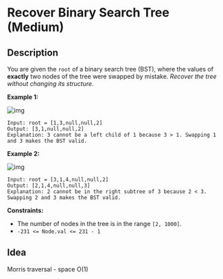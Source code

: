# Recover Binary Search Tree (Medium)

## Description

You are given the `root` of a binary search tree (BST), where the values of **exactly** two nodes of the tree were swapped by mistake. *Recover the tree without changing its structure*.

 

**Example 1:**

![img](https://assets.leetcode.com/uploads/2020/10/28/recover1.jpg)

```
Input: root = [1,3,null,null,2]
Output: [3,1,null,null,2]
Explanation: 3 cannot be a left child of 1 because 3 > 1. Swapping 1 and 3 makes the BST valid.
```

**Example 2:**

![img](https://assets.leetcode.com/uploads/2020/10/28/recover2.jpg)

```
Input: root = [3,1,4,null,null,2]
Output: [2,1,4,null,null,3]
Explanation: 2 cannot be in the right subtree of 3 because 2 < 3. Swapping 2 and 3 makes the BST valid.
```

 

**Constraints:**

- The number of nodes in the tree is in the range `[2, 1000]`.
- `-231 <= Node.val <= 231 - 1`

## Idea

Morris traversal - space O(1)
